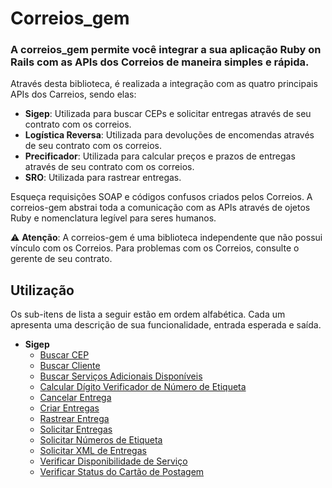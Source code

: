 # Correios_gem
### A correios_gem permite você integrar a sua aplicação Ruby on Rails com as APIs dos Correios de maneira simples e rápida.

Através desta biblioteca, é realizada a integração com as quatro principais APIs dos Carreios, sendo elas:
* __Sigep__: Utilizada para buscar CEPs e solicitar entregas através de seu contrato com os correios.
* __Logística Reversa__: Utilizada para devoluções de encomendas através de seu contrato com os correios.
* __Precificador__: Utilizada para calcular preços e prazos de entregas através de seu contrato com os correios.
* __SRO__: Utilizada para rastrear entregas.

Esqueça requisições SOAP e códigos confusos criados pelos Correios. A correios-gem abstrai toda a comunicação com as APIs através de ojetos Ruby e nomenclatura legível para seres humanos.

⚠️ __Atenção__: A correios-gem é uma biblioteca independente que não possui vínculo com os Correios. Para problemas com os Correios, consulte o gerente de seu contrato.

## Utilização

Os sub-itens de lista a seguir estão em ordem alfabética. Cada um apresenta uma descrição de sua funcionalidade, entrada esperada e saída. 

* __Sigep__
  * [Buscar CEP](doc/sigep/SEARCH_ZIP_CODE.md)
  * [Buscar Cliente](doc/sigep/SEARCH_CUSTOMER.md)
  * [Buscar Serviços Adicionais Disponíveis](doc/sigep/SEARCH_AVAILABLE_ADDITIONAL_SERVICES.md)
  * [Calcular Dígito Verificador de Número de Etiqueta](doc/sigep/CALCULATE_LABEL_NUMBER_CHECK_DIGIT.md)
  * [Cancelar Entrega](doc/sigep/CANCEL_SHIPPING.md)
  * [Criar Entregas](doc/sigep/CREATE_SHIPPING_LIST.md)
  * [Rastrear Entrega](doc/sigep/TRACK_SHIPPING.md)
  * [Solicitar Entregas](doc/sigep/REQUEST_SHIPPING_LIST.md)
  * [Solicitar Números de Etiqueta](doc/sigep/REQUEST_LABEL_NUMBERS.md)
  * [Solicitar XML de Entregas](doc/sigep/REQUEST_SHIPPING_LIST_XML.md)
  * [Verificar Disponibilidade de Serviço](doc/sigep/CHECK_SERVICE_AVAILABILITY.md)
  * [Verificar Status do Cartão de Postagem](doc/sigep/CHECK_CARD_STATUS.md)
